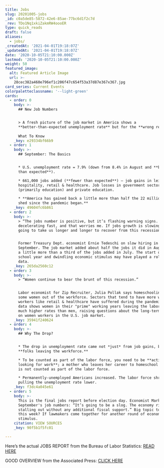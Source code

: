 ```yaml
---
title: Jobs
slug: 20201005-jobs
_id: c0a5de85-5872-42e6-85ae-77bc6d1f2c7d
_rev: TDo1Nq1xkiZakmRW4oooER
type: quick_reads
draft: false
aliases:
  - jobs/
_createdAt: '2021-04-01T19:18:07Z'
_updatedAt: '2021-04-01T19:18:07Z'
date: '2020-10-05T21:10:00.000Z'
lastmod: '2020-10-05T21:10:00.000Z'
weight: 50
featured_image:
  alt: Featured Article Image
  url: >-
    28cec382a460e796ef1c206f47c654f53a37d87e367x367.jpg
card_series: Current Events
colorpaletteclassname: '--light-green'
cards:
  - order: 0
    body: >-
      ## New Job Numbers


      > A fresh picture of the job market in America shows a
      **better-than-expected unemployment rate** but for the **wrong reason**.  
        
      What To Know
    _key: e29334bf66b9
  - order: 1
    body: >-
      ## September: The Basics


      * U.S. unemployment rate = 7.9% (down from 8.4% in August and **better
      than expected**).

      * 661,000 jobs added (**fewer than expected**) – job gains in leisure &
      hospitality, retail & healthcare. Job losses in government sector
      (primarily education) and private education.

      * **America has gained back a little more than half the 22 million jobs
      shed since the pandemic began.**
    _key: 49604fc6b861
  - order: 2
    body: >-
      > “The jobs number is positive, but it’s flashing warning signs. It’s
      decelerating fast, and that worries me. If jobs growth is slowing, it’s
      going to take us longer and longer to recover from this recession.”


      Former Treasury Dept. economist Ernie Tedeschi on slow hiring in
      September. The job market added about half the jobs it did in August, and
      a little more than a third of the jobs added in July. The start of the
      school year and dwindling economic stimulus may have played a role in the
      data.
    _key: 265da2560c12
  - order: 3
    body: >-
      > “Women continue to bear the brunt of this recession.”


      Labor economist for Zip Recruiter, Julia Pollak says homeschooling forced
      some women out of the workforce. Sectors that tend to have more women
      workers like retail & healthcare have suffered during the pandemic. New
      data shows women in their "prime" working years leaving the labor force at
      much higher rates than men, raising questions about the long-term impact
      on women workers in the U.S. job market.
    _key: 35941f240624
  - order: 4
    body: >-
      ## Why The Drop?


      * The drop in unemployment rate came not *just* from job gains, but
      **folks leaving the workforce.**

      * To be counted as part of the labor force, you need to be **actively
      looking for work**; a mother who leaves her career to homeschool her kids
      is not counted as part of the labor force.

      * Permanently-unemployed Americans increased. The labor force shrank,
      pulling the unemployment rate lower.
    _key: f3dc4a045e61
  - order: 5
    body: >-
      This is the final jobs report before election day. Economist Mark Zandi on
      September's job numbers: “It’s going to be a slog. The economy risks
      stalling out without any additional fiscal support.” Big topic to watch
      this week? If lawmakers come together for another round of economic
      stimulus.
    citation: VIEW SOURCES
    _key: 90f5b1f5fc01

---
```

Here’s the actual JOBS REPORT from the Bureau of Labor Statistics: [READ HERE](https://www.bls.gov/news.release/empsit.nr0.htm)

GOOD OVERVIEW from the Associated Press: [CLICK HERE](https://apnews.com/article/virus-outbreak-us-news-economy-bda32f552bd450be2b804131cd5d49e6)